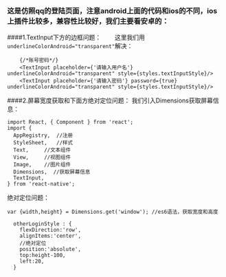 ### 这是仿照qq的登陆页面，注意android上面的代码和ios的不同，ios上插件比较多，兼容性比较好，我们主要看安卓的：
####1.TextInput下方的边框问题：
&emsp;&emsp;这里我们用`underlineColorAndroid="transparent"`解决：
```
    {/*账号密码*/}
    <TextInput placeholder={'请输入用户名'} underlineColorAndroid="transparent" style={styles.textInputStyle}/>
    <TextInput placeholder={'请输入密码'} password={true} underlineColorAndroid="transparent" style={styles.textInputStyle}/>
```
####2.屏幕宽度获取和下面方绝对定位问题：
我们引入Dimensions获取屏幕信息：
```
import React, { Component } from 'react';
import { 
  AppRegistry,  //注册
  StyleSheet,   //样式       
  Text,     //文本组件
  View,     //视图组件
  Image,    //图片组件
  Dimensions,  //获取屏幕信息
  TextInput,  
} from 'react-native';
```
绝对定位问题：
```
var {width,height} = Dimensions.get('window'); //es6语法，获取宽度和高度
```

```
  otherLoginStyle : {
    flexDirection:'row',
    alignItems:'center',
    //绝对定位
    position:'absolute',
    top:height-100,
    left:20,
  }
```
